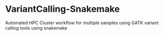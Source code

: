 # VariantCalling-Snakemake
Automated HPC Cluster workflow for multiple samples using GATK variant calling tools using snakemake
